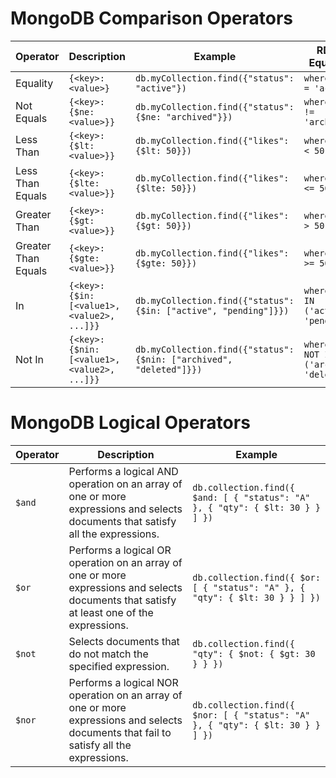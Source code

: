 
# MongoDB Comparison Operators

| Operator            | Description                                                | Example                                                    | RDBMS Equivalent             |
|---------------------|------------------------------------------------------------|------------------------------------------------------------|------------------------------|
| Equality            | `{<key>: <value>}`                                         | `db.myCollection.find({"status": "active"})`                | `where status = 'active'`    |
| Not Equals          | `{<key>: {$ne: <value>}}`                                  | `db.myCollection.find({"status": {$ne: "archived"}})`       | `where status != 'archived'` |
| Less Than           | `{<key>: {$lt: <value>}}`                                  | `db.myCollection.find({"likes": {$lt: 50}})`                | `where likes < 50`           |
| Less Than Equals    | `{<key>: {$lte: <value>}}`                                 | `db.myCollection.find({"likes": {$lte: 50}})`               | `where likes <= 50`          |
| Greater Than        | `{<key>: {$gt: <value>}}`                                  | `db.myCollection.find({"likes": {$gt: 50}})`                | `where likes > 50`           |
| Greater Than Equals | `{<key>: {$gte: <value>}}`                                 | `db.myCollection.find({"likes": {$gte: 50}})`               | `where likes >= 50`          |
| In                  | `{<key>: {$in: [<value1>, <value2>, ...]}}`                 | `db.myCollection.find({"status": {$in: ["active", "pending"]}})` | `where status IN ('active', 'pending')` |
| Not In              | `{<key>: {$nin: [<value1>, <value2>, ...]}}`                | `db.myCollection.find({"status": {$nin: ["archived", "deleted"]}})` | `where status NOT IN ('archived', 'deleted')` |



# MongoDB Logical Operators

| Operator   | Description                                                                                      | Example                                                                                          |
|------------|--------------------------------------------------------------------------------------------------|--------------------------------------------------------------------------------------------------|
| `$and`     | Performs a logical AND operation on an array of one or more expressions and selects documents that satisfy all the expressions. | `db.collection.find({ $and: [ { "status": "A" }, { "qty": { $lt: 30 } } ] })`                    |
| `$or`      | Performs a logical OR operation on an array of one or more expressions and selects documents that satisfy at least one of the expressions. | `db.collection.find({ $or: [ { "status": "A" }, { "qty": { $lt: 30 } } ] })`                     |
| `$not`     | Selects documents that do not match the specified expression.                                   | `db.collection.find({ "qty": { $not: { $gt: 30 } } })`                                           |
| `$nor`     | Performs a logical NOR operation on an array of one or more expressions and selects documents that fail to satisfy all the expressions. | `db.collection.find({ $nor: [ { "status": "A" }, { "qty": { $lt: 30 } } ] })`                    |
